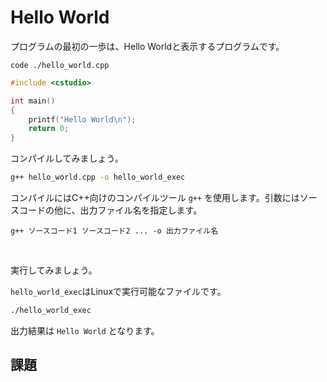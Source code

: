 # Hello World

プログラムの最初の一歩は、Hello Worldと表示するプログラムです。

`code ./hello_world.cpp`

```cpp
#include <cstudio>

int main()
{
    printf("Hello World\n");
    return 0;
}
```

コンパイルしてみましょう。

```bash
g++ hello_world.cpp -o hello_world_exec
```

コンパイルにはC++向けのコンパイルツール `g++` を使用します。引数にはソースコードの他に、出力ファイル名を指定します。

`g++ ソースコード1 ソースコード2 ... -o 出力ファイル名`

<br>

実行してみましょう。

`hello_world_exec`はLinuxで実行可能なファイルです。


```bash
./hello_world_exec
```

出力結果は `Hello World` となります。

## 課題
